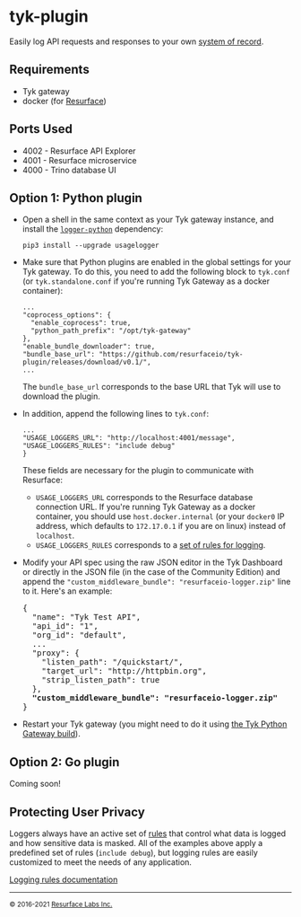 # tyk-plugin

Easily log API requests and responses to your own [system of record](https://resurface.io/).

## Requirements

* Tyk gateway
* docker (for [Resurface](https://resurface.io/installation))

## Ports Used

* 4002 - Resurface API Explorer
* 4001 - Resurface microservice
* 4000 - Trino database UI

## Option 1: Python plugin

- Open a shell in the same context as your Tyk gateway instance, and install the [`logger-python`](https://github.com/resurfaceio/logger-python) dependency:

      pip3 install --upgrade usagelogger

- Make sure that Python plugins are enabled in the global settings for your Tyk gateway. To do this, you need to add the following block to `tyk.conf` (or `tyk.standalone.conf` if you're running Tyk Gateway as a docker container):

  ```
  ...
  "coprocess_options": {
    "enable_coprocess": true,
    "python_path_prefix": "/opt/tyk-gateway"
  },
  "enable_bundle_downloader": true,
  "bundle_base_url": "https://github.com/resurfaceio/tyk-plugin/releases/download/v0.1/",
  ...
  ```
  
  The `bundle_base_url` corresponds to the base URL that Tyk will use to download the plugin.
  
- In addition, append the following lines to `tyk.conf`:
 
   ```
   ...
   "USAGE_LOGGERS_URL": "http://localhost:4001/message",
   "USAGE_LOGGERS_RULES": "include debug"
   }
   ```
   These fields are necessary for the plugin to communicate with Resurface:
     - `USAGE_LOGGERS_URL` corresponds to the Resurface database connection URL. If you're running Tyk Gateway as a docker container, you should use `host.docker.internal` (or your `docker0` IP address, which defaults to `172.17.0.1` if you are on linux) instead of `localhost`.
     - `USAGE_LOGGERS_RULES` corresponds to a [set of rules for logging](https://github.com/resurfaceio/tyk-plugin#protecting-user-privacy).
 

- Modify your API spec using the raw JSON editor in the Tyk Dashboard or directly in the JSON file (in the case of the Community Edition) and append the `"custom_middleware_bundle": "resurfaceio-logger.zip"` line to it. Here's an example:

  <pre>
  {
    "name": "Tyk Test API",
    "api_id": "1",
    "org_id": "default",
    ...
    "proxy": {
      "listen_path": "/quickstart/",
      "target_url": "http://httpbin.org",
      "strip_listen_path": true
    },
    <b>"custom_middleware_bundle": "resurfaceio-logger.zip"</b>
  }
  </pre>
  
 - Restart your Tyk gateway (you might need to do it using [the Tyk Python Gateway build](https://tyk.io/docs/plugins/supported-languages/rich-plugins/python/tutorial-add-demo-plugin-api/#running-the-tyk-python-gateway-build)).


## Option 2: Go plugin

Coming soon!

## Protecting User Privacy

Loggers always have an active set of <a href="https://resurface.io/rules.html">rules</a> that control what data is logged
and how sensitive data is masked. All of the examples above apply a predefined set of rules (`include debug`),
but logging rules are easily customized to meet the needs of any application.

<a href="https://resurface.io/rules.html">Logging rules documentation</a>

---
<small>&copy; 2016-2021 <a href="https://resurface.io">Resurface Labs Inc.</a></small>

